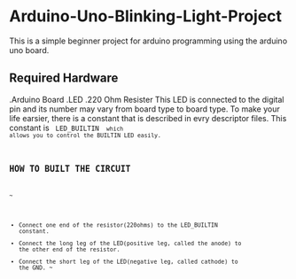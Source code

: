 # Arduino-Uno-Blinking-Light-Project
This is a simple beginner project for arduino programming using the arduino uno board.

## Required Hardware
.Arduino Board
.LED
.220 Ohm Resister
This LED is connected to the digital pin and its number may vary from board type to board type.
To make your life earsier, there is a constant that is described in evry descriptor files.
This constant is <code> LED_BUILTIN <code> which allows you to control the BUILTIN LED easily.
## HOW TO BUILT THE CIRCUIT
~
- Connect one end of the resistor(220ohms) to the LED_BUILTIN constant.
- Connect the long leg of the LED(positive leg, called the anode) to the other end of the resistor.
- Connect the short leg of the LED(negative leg, called cathode) to the GND.
~
